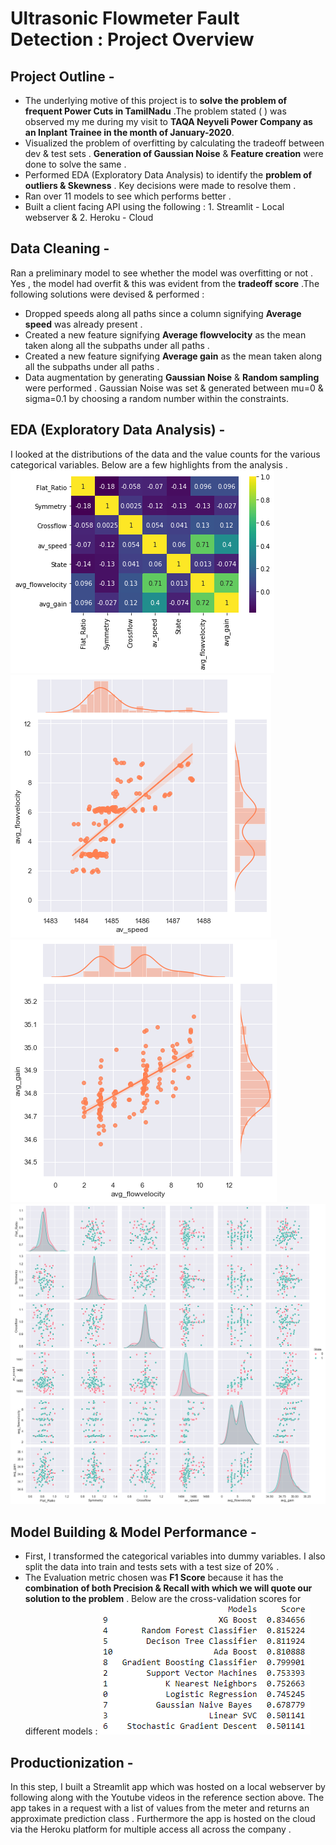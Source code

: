# Ultrasonic Flowmeter Fault Detection : Project Overview 

## Project Outline - 
- The underlying motive of this project is to **solve the problem of frequent Power Cuts in TamilNadu** .The problem stated ( ) was observed my me during my visit to **TAQA Neyveli Power Company as an Inplant Trainee in the month of January-2020**.
- Visualized the problem of overfitting by calculating the tradeoff between dev & test sets . **Generation of Gaussian Noise** & **Feature creation** were done to solve the same .
- Performed EDA (Exploratory Data Analysis) to identify the **problem of outliers & Skewness** . Key decisions were made to resolve them . 
- Ran over 11 models to see which performs better . 
- Built a client facing API using the following : 1. Streamlit - Local webserver & 2. Heroku - Cloud 

## Data Cleaning - 
Ran a preliminary model to see whether the model was overfitting or not . Yes , the model had overfit & this was evident from the **tradeoff score** .The following solutions were devised & performed :
- Dropped speeds along all paths since a column signifying **Average speed** was already present .
- Created a new feature signifying **Average flowvelocity** as the mean taken along all the subpaths under all paths .
- Created a new feature signifying **Average gain** as the mean taken along all the subpaths under all paths .
- Data augmentation by generating **Gaussian Noise** & **Random sampling** were performed . Gaussian Noise was set & generated between mu=0 & sigma=0.1 by choosing a random number within the constraints.

## EDA (Exploratory Data Analysis) - 
I looked at the distributions of the data and the value counts for the various categorical variables. Below are a few highlights from the analysis .
![](correlation.png)
![](feature-correlation-1.png)
![](feature-correlation-2.png)  	
![](pairplot.png)

## Model Building & Model Performance - 
- First, I transformed the categorical variables into dummy variables. I also split the data into train and tests sets with a test size of 20% . 
- The Evaluation metric chosen was **F1 Score** because it has the **combination of both Precision & Recall with which we will quote our solution to the problem** . Below are the cross-validation scores for different models :
![](model-performance.PNG)

## Productionization - 
In this step, I built a Streamlit app which was hosted on a local webserver by following along with the Youtube videos in the reference section above. The app takes in a request with a list of values from the meter and returns an approximate prediction class . Furthermore the app is hosted on the cloud via the Heroku platform for multiple access all across the company . 
